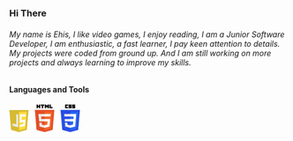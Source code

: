 ### Hi There

###### My name is Ehis, I like video games, I enjoy reading, I am a Junior Software Developer, I am enthusiastic, a fast learner, I pay keen attention to details. My projects were coded from ground up. And I am still working on more projects and always learning to improve my skills.

#### Languages and Tools
<!-- ![](./images/CSS3_logo.svg.png) -->
<img src="./images/javascript-logo.png" alt="JavaScript Logo Image" width=35> <img src="./images/HTML5_logo.svg.png" alt="HTML5 Logo Image"
 width=50> <img src="./images/CSS3_logo.svg.png" alt="CSS3 Logo Image"
 width=35>
<!-- <img src="./images/CSS3_logo.svg.png" width=50> -->
